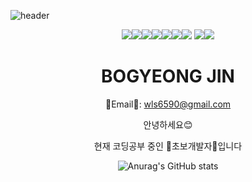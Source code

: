 

![header](https://capsule-render.vercel.app/api?type=waving&color=auto&height=300&section=header&text=BOGYEONG's%20GitHub&fontSize=70&animation=scaleIn)

<div align="center">
<img src="https://img.shields.io/badge/JAVA-007396?style=for-the-badge&logo=java&logoColor=white"><img src="https://img.shields.io/badge/mysql-4479A1?style=for-the-badge&logo=mysql&logoColor=white"><img src="https://img.shields.io/badge/javascript-F7DF1E?style=for-the-badge&logo=javascript&logoColor=black"><img src="https://img.shields.io/badge/html-E34F26?style=for-the-badge&logo=html5&logoColor=white"><img src="https://img.shields.io/badge/css-1572B6?style=for-the-badge&logo=css3&logoColor=white"><img src="https://img.shields.io/badge/bootstrap-7952B3?style=for-the-badge&logo=bootstrap&logoColor=white"><img src="https://img.shields.io/badge/aws-232F3E?style=for-the-badge&logo=aws&logoColor=white">
<img src="https://img.shields.io/badge/apache tomcat-F8DC75?style=for-the-badge&logo=apachetomcat&logoColor=white"><img src="https://img.shields.io/badge/Spring-6DB33F?style=for-the-badge&logo=Spring&logoColor=white">

  
  # BOGYEONG JIN
    
 🌷Email🌷: wls6590@gmail.com
  
  안녕하세요😊   
     
  현재 코딩공부 중인 💜초보개발자💜입니다   
   
   
     
     
     
  ![Anurag's GitHub stats](https://github-readme-stats.vercel.app/api?username=Bogyeong1&theme=material-palenight&show_icons=true)
    
  
  
  </div>
